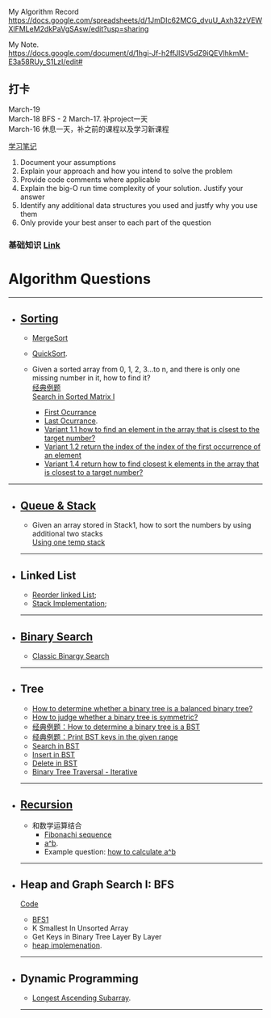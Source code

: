 My Algorithm Record                                                                                              
https://docs.google.com/spreadsheets/d/1JmDIc62MCG_dvuU_Axh32zVEWXlFMLeM2dkPaVgSAsw/edit?usp=sharing
 
My Note.   
https://docs.google.com/document/d/1hgi-Jf-h2ffJlSV5dZ9iQEVlhkmM-E3a58RUy_S1LzI/edit#    
  
## 打卡    
March-19   
March-18   BFS  - 2 
March-17.  补project一天  
March-16   休息一天，补之前的课程以及学习新课程  

 [学习笔记](https://github.com/xu9449/JAVA/wiki) 
  
1. Document your assumptions   
2. Explain your approach and how you intend to solve the problem  
3. Provide code comments where applicable  
4. Explain the big-O run time complexity of your solution. Justify your answer  
5. Identify any additional data structures you used and justfy why you use them  
6. Only provide your best anser to each part of the question


### 基础知识 [Link](https://github.com/xu9449/Interesting-Algorithm-_-Java/wiki/%E5%9F%BA%E7%A1%80%E7%9F%A5%E8%AF%86)

# Algorithm Questions  
---   


- ## [Sorting](https://github.com/xu9449/Interesting-Algorithm-_-Java/wiki/01-Sorting-Algorithm)   
  - [MergeSort](https://docs.google.com/document/d/13wgclHC2Ho2X-bXeOU5fnXw6EJYcMH_fiZyqJo1Fw9g/edit)  
  - [QuickSort](https://docs.google.com/document/d/1H4vWfbIbMQmN_BG50kaTLM1SFQDwxxLp3iEbU52aoT8/edit). 
  
  
  - Given a sorted array from 0, 1, 2, 3...to n, and there is only one missing number in it, how to find it?   
    [经典例题](https://github.com/xu9449/Interesting-Algorithm-_-Java/wiki/%E7%BB%8F%E5%85%B8%E4%BE%8B%E9%A2%981)    
    [Search in Sorted Matrix I](https://github.com/xu9449/Interesting-Algorithm-_-Java/wiki/Search-In-Sorted-Matrix-I)   
    - [First Ocurrance](https://github.com/xu9449/Interesting-Algorithm-_-Java/wiki/First-Occurence)     
    - [Last Ocurrance](https://github.com/xu9449/Interesting-Algorithm-_-Java/wiki/Last-Occur). 
    - [Variant 1.1 how to find an element in the array that is clsest to the target number? ](https://github.com/xu9449/Interesting-Algorithm-_-Java/wiki/variant-1.1.-how-to-find-an-element-in-the-array-that-is-closest-to-the-target-number%3F)    
    - [Variant 1.2 return the index of the index of the first occurrence of an element](https://github.com/xu9449/Interesting-Algorithm-_-Java/wiki/Variant-1.2-return-the-index-of-the-first-occurrence-of-an-element)  
    - [Variant 1.4 return how to find closest k elements in the array that is closest to a target number?](https://github.com/xu9449/Interesting-Algorithm-_-Java/tree/master/MyNote)
  
   
  
    
 ---  
- ## [Queue & Stack](https://github.com/xu9449/Interesting-Algorithm-_-Java/tree/master/MyNote) 
  - Given an array stored in Stack1, how to sort the numbers by using additional two stacks  
    [Using one temp stack](https://www.geeksforgeeks.org/sort-stack-using-temporary-stack/)      
     

  ---  
  
- ## Linked List  
  - [Reorder linked List](https://docs.google.com/document/d/1-d74EvJrNI2koE1YzJ74i7iwRu9K-TMKn7ERB0sWOC8/edit);
  - [Stack Implementation](https://docs.google.com/document/d/1gJ6QgpaMfBF5-XGDd-_kw-UiOVtpv3tWGZCBOLhFFDo/edit);
  ---  
  
- ## [Binary Search](https://github.com/xu9449/Interesting-Algorithm-_-Java/wiki/Binary-Search)  
  - [Classic Binargy Search](https://github.com/xu9449/Interesting-Algorithm-_-Java/wiki/Classic-Binary-Search)  
    
  ---  
  
- ## Tree
  - [How to determine whether a binary tree is a balanced binary tree?](https://docs.google.com/document/d/1ozw2M5nWmzbzT_5z4r-UGOqgHPYayxPwNEpBMEtvTVU/edit)
  - [How to judge whether a binary tree is symmetric?](https://docs.google.com/document/d/1SLRqh32VP2meAVtMVYGNyCq4b-ec5_VQNwaLoeFxewY/edit)
  - [经典例题：How to determine a binary tree is a BST](https://docs.google.com/document/d/1plLbMvAUMF4KDL5xtJEDy9rU1_IEj9zfH4C0iaJ5YIQ/edit)
  - [经典例题：Print BST keys in the given range](https://docs.google.com/document/d/1uRdw1MN8_teoRdp79-jffTh_ajsRdD-Y7r4yUe2Pyb0/edit)
  - [Search in BST](https://docs.google.com/document/d/1Qid4FwFPXIfOfOFmWwC-AlmU4QdlD9hqmG-oToRlObA/edit)
  - [Insert in BST](https://docs.google.com/document/d/1W45sfUmH4zW7pqR75qSaI9gCeZhF1z96T9z30m0FO44/edit)
  - [Delete in BST](https://docs.google.com/document/d/1cBumOneFX0zZ7S_0JD1TRsggnbRfH8HK8O32Kovh-po/edit)
  - [Binary Tree Traversal - Iterative](https://docs.google.com/document/d/1ieyB4qrjuyAfPUdxgcAqZ3p0WU6v4ToQZfH_tu_3ln4/edit)
  ---  
  
  
- ## [Recursion](https://github.com/xu9449/Interesting-Algorithm-_-Java/wiki/%E9%80%92%E5%BD%92%E6%95%B4%E7%90%86)
  - 和数学运算结合
    - [Fibonachi sequence](https://github.com/xu9449/Interesting-Algorithm-_-Java/wiki/Fibonacci-sequence)  
    - [a^b](https://docs.google.com/document/d/1Mckjeb98OxXtIKykOvhwZB-shfvmLyL5IWKxy-m4ZYQ/edit). 
    - Example question: [how to calculate a^b](https://github.com/xu9449/Interesting-Algorithm-_-Java/wiki/how-to-calculate-a%5Eb)
  ---  
    
- ## Heap and Graph Search I: BFS   
  [Code](https://docs.google.com/document/d/1Rm04LVMxSI8GAb4Pzdg9H8IC4gY8dyOviE0GPlIhZ-4/edit)
  - [BFS1](https://docs.google.com/document/d/1OVKJcYk6oKAlesVwybIpPTRBrCUhUN9Hl0Cwfr_okwo/edit)
  - K Smallest In Unsorted Array
  - Get Keys in Binary Tree Layer By Layer
  - [heap implemenation](https://docs.google.com/document/d/1jHmSlKP8OJKqfK2puFaxbSqxZg3z1Q3CfXQ-QVWnk-0/edit). 
  
  ---  
  
- ## Dynamic Programming  
  - [Longest Ascending Subarray](). 
  ---  
  
    



  

  


  

  





